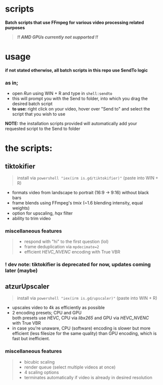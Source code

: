# scripts
**Batch scripts that use FFmpeg for various video processing related purposes**
> ***!! AMD GPUs currently not supported !!***

# usage
**if not stated otherwise, all batch scripts in this repo use SendTo logic**
 
### as in; 
- open *Run* using WIN + R and type in `shell:sendto`
- this will prompt you with the Send to folder, into which you drag the desired batch script
- **to use:** right click on your video, hover over "Send to" and select the script that you wish to use

**NOTE:** the installation scripts provided will automatically add your requested script to the Send to folder

# the scripts:

## tiktokifier
> install via `powershell "iex(irm is.gd/tiktokifier)"` (paste into WIN + R)
  - formats video from landscape to portrait (16:9 -> 9:16) without black bars
  - frame blends using FFmpeg's *tmix* (~1.6 blending intensity, equal weights)
  - option for upscaling, *hqx* filter
  - ability to trim video

### miscellaneous features
 > * respond with "hi" to the first question (lol)
 > * frame deduplication via `mpdecimate=2`
 > * efficient *HEVC_NVENC* encoding with True VBR

### **! dev note: tiktokifier is deprecated for now, updates coming later (maybe)**

## atzurUpscaler
> install via `powershell "iex(irm is.gd/upscaler)"` (paste into WIN + R)
  - upscales video to 4k as efficiently as possible
  - 2 encoding presets; CPU and GPU\
      both presets use *HEVC*, CPU via *libx265* and GPU via *HEVC_NVENC* with True VBR
  - in case you're unaware, CPU (software) encoding is slower but more efficient (less filesize for the same quality) than GPU encoding, which is fast but inefficient.

### miscellaneous features
> * bicubic scaling
> * render queue (select multiple videos at once)
> * 4 scaling options
> * terminates automatically if video is already in desired resolution

      
